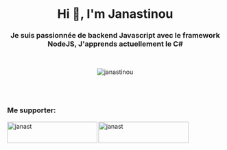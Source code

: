 <h1 align="center">Hi 👋, I'm Janastinou</h1>
<h3 align="center">Je suis passionnée de backend Javascript avec le framework NodeJS, J'apprends actuellement le C#</h3>

<br>

<p align="center"> <img src="https://komarev.com/ghpvc/?username=fghnuofenogbzzrgbgbrgbgbg&label=Profile%20views&color=0e75b6&style=flat" alt="janastinou" /> </p>

<br><br>

<h3>Me supporter:</h3>
<a href="https://www.buymeacoffee.com/janast"> <img align="left" src="https://cdn.buymeacoffee.com/buttons/v2/default-yellow.png" height="50" width="210" alt="janast" /></a>
<a href="https://ko-fi.com//janast"> <img align="left" src="https://www.carsten-john.de/Bilder/BuyMeACoffee_blue.png" height="50" width="210" alt="janast" /></a>
